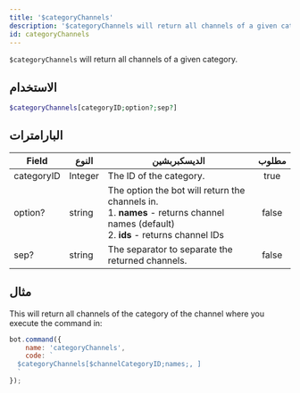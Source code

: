 ```yaml
---
title: '$categoryChannels'
description: '$categoryChannels will return all channels of a given category.'
id: categoryChannels
---
```


`$categoryChannels` will return all channels of a given category.

## الاستخدام

```php
$categoryChannels[categoryID;option?;sep?]
```

## البارامترات

| Field      | النوع   | الديسكبربشين                                                                                                                                               | مطلوب |
| ---------- | ------- | ---------------------------------------------------------------------------------------------------------------------------------------------------------- |:-----:|
| categoryID | Integer | The ID of the category.                                                                                                                                    | true  |
| option?    | string  | The option the bot will return the channels in. <br /> 1. **names** - returns channel names (default)  <br /> 2. **ids** - returns channel IDs | false |
| sep?       | string  | The separator to separate the returned channels.                                                                                                           | false |

## مثال

This will return all channels of the category of the channel where you execute the command in:

```javascript
bot.command({
    name: 'categoryChannels',
    code: `
  $categoryChannels[$channelCategoryID;names;, ]
  `
});
```